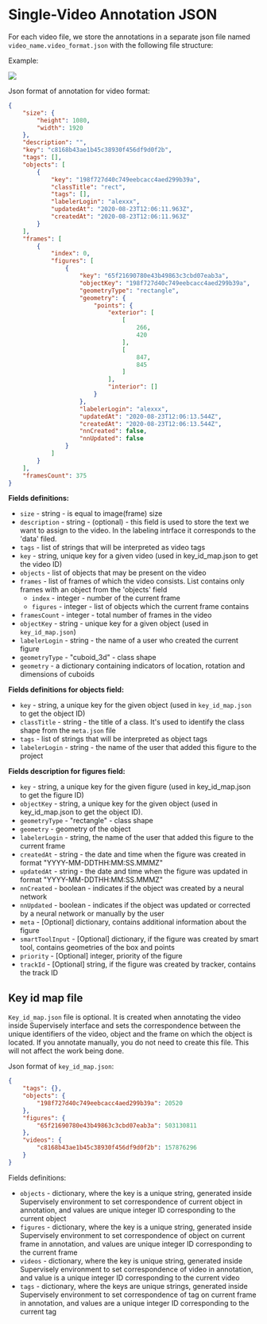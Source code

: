 # Single-Video Annotation JSON

For each video file, we store the annotations in a separate json file named `video_name.video_format.json` with the following file structure:

Example:

![](figures\_images/video\_frame.png)

Json format of annotation for video format:

```json
{
    "size": {
        "height": 1080,
        "width": 1920
    },
    "description": "",
    "key": "c8168b43ae1b45c38930f456df9d0f2b",
    "tags": [],
    "objects": [
        {
            "key": "198f727d40c749eebcacc4aed299b39a",
            "classTitle": "rect",
            "tags": [],
            "labelerLogin": "alexxx",
            "updatedAt": "2020-08-23T12:06:11.963Z",
            "createdAt": "2020-08-23T12:06:11.963Z"
        }
    ],
    "frames": [
        {
            "index": 0,
            "figures": [
                {
                    "key": "65f21690780e43b49863c3cbd07eab3a",
                    "objectKey": "198f727d40c749eebcacc4aed299b39a",
                    "geometryType": "rectangle",
                    "geometry": {
                        "points": {
                            "exterior": [
                                [
                                    266,
                                    420
                                ],
                                [
                                    847,
                                    845
                                ]
                            ],
                            "interior": []
                        }
                    },
                    "labelerLogin": "alexxx",
                    "updatedAt": "2020-08-23T12:06:13.544Z",
                    "createdAt": "2020-08-23T12:06:13.544Z",
                    "nnCreated": false,
                    "nnUpdated": false
                }
            ]
        }
    ],
    "framesCount": 375
}
```

**Fields definitions:**

* `size` - string - is equal to image(frame) size
* `description` - string - (optional) - this field is used to store the text we want to assign to the video. In the labeling intrface it corresponds to the 'data' filed.
* `tags` - list of strings that will be interpreted as video tags
* `key` - string, unique key for a given video (used in key\_id\_map.json to get the video ID)
* `objects` - list of objects that may be present on the video
* `frames` - list of frames of which the video consists. List contains only frames with an object from the 'objects' field
  * `index` - integer - number of the current frame
  * `figures` - integer - list of objects which the current frame contains
* `framesCount` - integer - total number of frames in the video
* `objectKey` - string - unique key for a given object (used in `key_id_map.json`)
* `labelerLogin` - string - the name of a user who created the current figure
* `geometryType` - "cuboid\_3d" - class shape
* `geometry` - a dictionary containing indicators of location, rotation and dimensions of cuboids

**Fields definitions for objects field:**

* `key` - string, a unique key for the given object (used in `key_id_map.json` to get the object ID)
* `classTitle` - string - the title of a class. It's used to identify the class shape from the `meta.json` file
* `tags` - list of strings that will be interpreted as object tags
* `labelerLogin` - string - the name of the user that added this figure to the project

**Fields description for figures field:**

* `key` - string, a unique key for the given figure (used in key\_id\_map.json to get the figure ID)
* `objectKey` - string, a unique key for the given object (used in key\_id\_map.json to get the object ID).
* `geometryType` - "rectangle" - class shape
* `geometry` - geometry of the object
* `labelerLogin` - string, the name of the user that added this figure to the current frame
* `createdAt` - string - the date and time when the figure was created in format "YYYY-MM-DDTHH:MM:SS.MMMZ"
* `updatedAt` - string - the date and time when the figure was updated in format "YYYY-MM-DDTHH:MM:SS.MMMZ"
* `nnCreated` - boolean - indicates if the object was created by a neural network
* `nnUpdated` - boolean - indicates if the object was updated or corrected by a neural network or manually by the user
* `meta` - [Optional] dictionary, contains additional information about the figure
* `smartToolInput` - [Optional] dictionary, if the figure was created by smart tool, contains geometries of the box and points
* `priority` - [Optional] integer, priority of the figure
* `trackId` - [Optional] string, if the figure was created by tracker, contains the track ID

## Key id map file

`Key_id_map.json` file is optional. It is created when annotating the video inside Supervisely interface and sets the correspondence between the unique identifiers of the video, object and the frame on which the object is located. If you annotate manually, you do not need to create this file. This will not affect the work being done.

Json format of `key_id_map.json`:

```json
{
    "tags": {},
    "objects": {
        "198f727d40c749eebcacc4aed299b39a": 20520
    },
    "figures": {
        "65f21690780e43b49863c3cbd07eab3a": 503130811
    },
    "videos": {
        "c8168b43ae1b45c38930f456df9d0f2b": 157876296
    }
}
```

Fields definitions:

* `objects` - dictionary, where the key is a unique string, generated inside Supervisely environment to set correspondence of current object in annotation, and values are unique integer ID corresponding to the current object
* `figures` - dictionary, where the key is a unique string, generated inside Supervisely environment to set correspondence of object on current frame in annotation, and values are unique integer ID corresponding to the current frame
* `videos` - dictionary, where the key is unique string, generated inside Supervisely environment to set correspondence of video in annotation, and value is a unique integer ID corresponding to the current video
* `tags` - dictionary, where the keys are unique strings, generated inside Supervisely environment to set correspondence of tag on current frame in annotation, and values are a unique integer ID corresponding to the current tag
